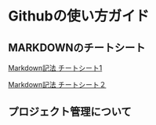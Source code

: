 # Githubの使い方ガイド

## MARKDOWNのチートシート

[Markdown記法 チートシート1](https://gist.github.com/mignonstyle/083c9e1651d7734f84c99b8cf49d57fa)

[Markdown記法 チートシート２](https://qiita.com/tbpgr/items/989c6badefff69377da7)
## プロジェクト管理について
